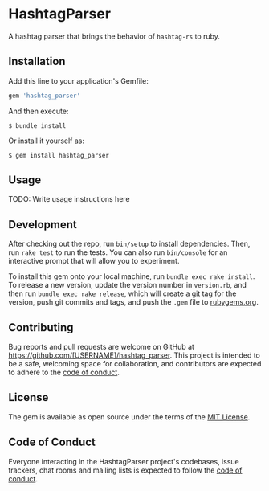 # HashtagParser

A hashtag parser that brings the behavior of `hashtag-rs` to ruby.

## Installation

Add this line to your application's Gemfile:

```ruby
gem 'hashtag_parser'
```

And then execute:

    $ bundle install

Or install it yourself as:

    $ gem install hashtag_parser

## Usage

TODO: Write usage instructions here

## Development

After checking out the repo, run `bin/setup` to install dependencies. Then, run `rake test` to run the tests. You can also run `bin/console` for an interactive prompt that will allow you to experiment.

To install this gem onto your local machine, run `bundle exec rake install`. To release a new version, update the version number in `version.rb`, and then run `bundle exec rake release`, which will create a git tag for the version, push git commits and tags, and push the `.gem` file to [rubygems.org](https://rubygems.org).

## Contributing

Bug reports and pull requests are welcome on GitHub at https://github.com/[USERNAME]/hashtag_parser. This project is intended to be a safe, welcoming space for collaboration, and contributors are expected to adhere to the [code of conduct](https://github.com/[USERNAME]/hashtag_parser/blob/master/CODE_OF_CONDUCT.md).


## License

The gem is available as open source under the terms of the [MIT License](https://opensource.org/licenses/MIT).

## Code of Conduct

Everyone interacting in the HashtagParser project's codebases, issue trackers, chat rooms and mailing lists is expected to follow the [code of conduct](https://github.com/[USERNAME]/hashtag_parser/blob/master/CODE_OF_CONDUCT.md).
